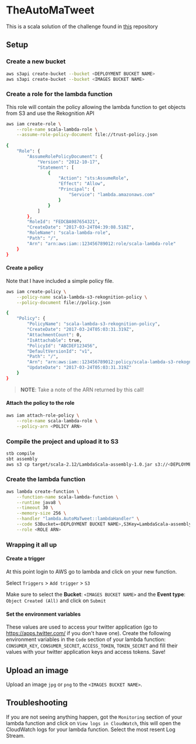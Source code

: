 # TheAutoMaTweet

This is a scala solution of the challenge found in [this](https://github.com/LambdaSharp/March2017-ImageTweeterChallenge) repository


## Setup

### Create a new bucket
 
```bash
aws s3api create-bucket --bucket <DEPLOYMENT BUCKET NAME>
aws s3api create-bucket --bucket <IMAGES BUCKET NAME>
```


### Create a role for the lambda function
This role will contain the policy allowing the lambda function to get objects from S3 and use the Rekognition API

```bash
aws iam create-role \
    --role-name scala-lambda-role \
    --assume-role-policy-document file://trust-policy.json
    
{
    "Role": {
        "AssumeRolePolicyDocument": {
            "Version": "2012-10-17",
            "Statement": [
                {
                    "Action": "sts:AssumeRole",
                    "Effect": "Allow",
                    "Principal": {
                        "Service": "lambda.amazonaws.com"
                    }
                }
            ]
        },
        "RoleId": "FEDCBA987654321",
        "CreateDate": "2017-03-24T04:39:08.518Z",
        "RoleName": "scala-lambda-role",
        "Path": "/",
        "Arn": "arn:aws:iam::123456789012:role/scala-lambda-role"
    }
}
```

#### Create a policy
Note that I have included a simple policy file. 

```bash
aws iam create-policy \
    --policy-name scala-lambda-s3-rekognition-policy \
    --policy-document file://policy.json

{
    "Policy": {
        "PolicyName": "scala-lambda-s3-rekognition-policy",
        "CreateDate": "2017-03-24T05:03:31.319Z",
        "AttachmentCount": 0,
        "IsAttachable": true,
        "PolicyId": "ABCDEF123456",
        "DefaultVersionId": "v1",
        "Path": "/",
        "Arn": "arn:aws:iam::123456789012:policy/scala-lambda-s3-rekognition-policy",
        "UpdateDate": "2017-03-24T05:03:31.319Z"
    }
}
```

> **NOTE**:
> Take a note of the ARN returned by this call!

#### Attach the policy to the role

```bash
aws iam attach-role-policy \
    --role-name scala-lambda-role \
    --policy-arn <POLICY ARN>
```

### Compile the project and upload it to S3
```bash
stb compile
sbt assembly
aws s3 cp target/scala-2.12/LambdaScala-assembly-1.0.jar s3://<DEPLOYMENT BUCKET NAME>/LambdaScala-assembly-1.0.jar
```

### Create the lambda function
```bash
aws lambda create-function \
    --function-name scala-lambda-function \
    --runtime java8 \
    --timeout 30 \
    --memory-size 256 \
    --handler "lambda.AutoMaTweet::lambdaHandler" \
    --code S3Bucket=<DEPLOYMENT BUCKET NAME>,S3Key=LambdaScala-assembly-1.0.jar \
    --role <ROLE ARN>
```

### Wrapping it all up

#### Create a trigger
At this point login to AWS go to lambda and click on your new function. 

Select `Triggers` > `Add trigger` > `S3`
 
Make sure to select the **Bucket**: `<IMAGES BUCKET NAME>` and the **Event type**: `Object Created (All)` and click on `Submit`

#### Set the environment variables
These values are used to access your twitter application (go to https://apps.twitter.com/ if you don't have one).
Create the following environment variables in the `Code` section of your lambda function: `CONSUMER_KEY`, `CONSUMER_SECRET`, `ACCESS_TOKEN`, `TOKEN_SECRET` 
and fill their values with your twitter application keys and access tokens. Save! 

## Upload an image
Upload an image `jpg` or `png` to the `<IMAGES BUCKET NAME>`.


## Troubleshooting
If you are not seeing anything happen, got the `Monitoring` section of your lambda function and click on `View logs in CloudWatch`, 
this will open the CloudWatch logs for your lambda function. Select the most resent Log Stream.
